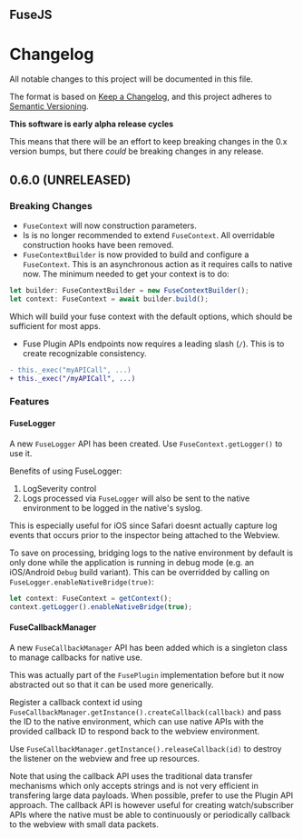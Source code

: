 

FuseJS
------

# Changelog

All notable changes to this project will be documented in this file.

The format is based on [Keep a Changelog](https://keepachangelog.com/en/1.0.0/),
and this project adheres to [Semantic Versioning](https://semver.org/spec/v2.0.0.html).

**This software is early alpha release cycles**

This means that there will be an effort to keep breaking changes in the 0.x version bumps, but
there _could_ be breaking changes in any release.

## 0.6.0 (UNRELEASED)

### Breaking Changes

- `FuseContext` will now construction parameters.
- Is is no longer recommended to extend `FuseContext`. All overridable construction hooks have been removed.
- `FuseContextBuilder` is now provided to build and configure a `FuseContext`. This is an asynchronous action as it requires calls to native now. The minimum needed to get your context is to do:

```typescript
let builder: FuseContextBuilder = new FuseContextBuilder();
let context: FuseContext = await builder.build();
```

Which will build your fuse context with the default options, which should be sufficient for most apps.

- Fuse Plugin APIs endpoints now requires a leading slash (`/`). This is to create recognizable consistency.

```diff
- this._exec("myAPICall", ...)
+ this._exec("/myAPICall", ...)
```

### Features

#### FuseLogger

A new `FuseLogger` API has been created. Use `FuseContext.getLogger()` to use it.

Benefits of using FuseLogger:
1. LogSeverity control
2. Logs processed via `FuseLogger` will also be sent to the native environment to be logged in the native's syslog.

This is especially useful for iOS since Safari doesnt actually capture log events that occurs prior to the inspector being attached to the Webview.

To save on processing, bridging logs to the native environment by default is only done while the application is running in debug mode (e.g. an iOS/Android `Debug` build variant). This can be overridded by calling on `FuseLogger.enableNativeBridge(true)`:

```typescript
let context: FuseContext = getContext();
context.getLogger().enableNativeBridge(true);
```

#### FuseCallbackManager

A new `FuseCallbackManager` API has been added which is a singleton class to manage callbacks for native use.

This was actually part of the `FusePlugin` implementation before but it now abstracted out so that it can be used more generically.

Register a callback context id using `FuseCallbackManager.getInstance().createCallback(callback)` and pass the ID to the native environment, which can use native APIs with the provided callback ID to respond back to the webview environment.

Use `FuseCallbackManager.getInstance().releaseCallback(id)` to destroy the listener on the webview and free up resources.

Note that using the callback API uses the traditional data transfer mechanisms which only accepts strings and is not very efficient in transfering large data payloads. When possible, prefer to use the Plugin API approach. The callback API is however useful for creating watch/subscriber APIs where the native must be able to continuously or periodically callback to the webview with small data packets.
